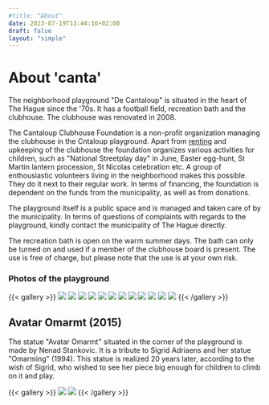 ```yaml
---
#title: "About"
date: 2023-07-19T13:44:16+02:00
draft: false
layout: "simple"
---
```


# About 'canta'

The neighborhood playground "De Cantaloup" is situated in the heart of The Hague since the '70s. It has a football field, recreation bath and the clubhouse. The clubhouse was renovated in 2008. 

The Cantaloup Clubhouse Foundation is a non-profit organization managing the clubhouse in the Cntaloup playground. Apart from [renting](/pages/renting) and upkeeping of the clubhouse the foundation organizes various activities for children, such as "National Streetplay day" in June, Easter egg-hunt, St Martin lantern procession, St Nicolas celebration etc. A group of enthousiastic volunteers living in the neighborhood makes this possible. They do it next to their regular work. In terms of financing, the foundation is dependent on the funds from the municipality, as well as from donations. 

The playground itself is a public space and is managed and taken care of by the municipality. In terms of questions of complaints with regards to the playground, kindly contact the municipality of The Hague directly. 

The recreation bath is open on the warm summer days. The bath can only be turned on and used if a member of the clubhouse board is present. The use is free of charge, but please note that the use is at your own risk.
 
### Photos of the playground

{{< gallery >}}
<img src="/outside/clubhuis1.jpeg" class="grid-w33" />
<img src="/outside/Clubhuis6.jpeg" class="grid-w33" />
<img src="/outside/eline-cantaloup.jpg" class="grid-w33" />
<img src="/outside/IMG_7526-1.jpg" class="grid-w33" />
<img src="/outside/IMG_7527.jpg" class="grid-w33" />
<img src="/outside/IMG_7528.jpg" class="grid-w33" />
<img src="/outside/IMG_7532.jpg" class="grid-w33" />
<img src="/outside/kaart-nieuwe-inrichtingkl2.jpg" class="grid-w33" />
<img src="/outside/overzichtkl.jpg" class="grid-w33" />
<img src="/outside/Speeltuin1.jpeg" class="grid-w33" />
<img src="/outside/Speeltuin3-1.jpg" class="grid-w33" />
<img src="/outside/70s.jpg" class="grid-w33" />
{{< /gallery >}}

## Avatar Omarmt (2015)
The statue "Avatar Omarmt" situated in the corner of the playground is made by Nenad Stankovic. It is a tribute to Sigrid Adriaens and her statue "Omarming" (1994). This statue is realized 20 years later, according to the wish of Sigrid, who wished to see her piece big enough for children to climb on it and play. 

{{< gallery >}}
<img src="/avatar/avatar-omarmt2.jpg" class="grid-w65" />
<img src="/avatar/omarming.png" class="grid-w35" />
{{< /gallery >}}